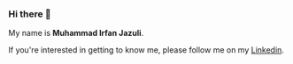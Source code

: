 ### Hi there 👋

My name is **Muhammad Irfan Jazuli**.

If you're interested in getting to know me, please follow me on my [Linkedin](https://www.linkedin.com/in/mirfanjazuli/).
